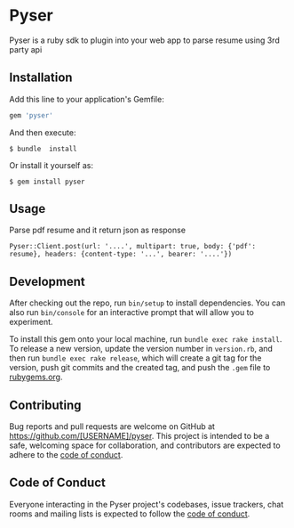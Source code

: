 # Pyser

Pyser is a ruby sdk to plugin into your web app to parse resume using 3rd party api

## Installation

Add this line to your application's Gemfile:

```ruby
gem 'pyser'
```

And then execute:

    $ bundle  install

Or install it yourself as:

    $ gem install pyser

## Usage

Parse pdf resume and it return json as response

```
Pyser::Client.post(url: '....', multipart: true, body: {'pdf': resume}, headers: {content-type: '...', bearer: '....'})
```

## Development

After checking out the repo, run `bin/setup` to install dependencies. You can also run `bin/console` for an interactive prompt that will allow you to experiment.

To install this gem onto your local machine, run `bundle exec rake install`. To release a new version, update the version number in `version.rb`, and then run `bundle exec rake release`, which will create a git tag for the version, push git commits and the created tag, and push the `.gem` file to [rubygems.org](https://rubygems.org).

## Contributing

Bug reports and pull requests are welcome on GitHub at https://github.com/[USERNAME]/pyser. This project is intended to be a safe, welcoming space for collaboration, and contributors are expected to adhere to the [code of conduct](https://github.com/[USERNAME]/pyser/blob/master/CODE_OF_CONDUCT.md).

## Code of Conduct

Everyone interacting in the Pyser project's codebases, issue trackers, chat rooms and mailing lists is expected to follow the [code of conduct](https://github.com/[USERNAME]/pyser/blob/master/CODE_OF_CONDUCT.md).

